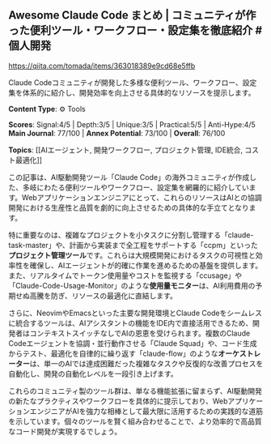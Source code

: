 ## Awesome Claude Code まとめ | コミュニティが作った便利ツール・ワークフロー・設定集を徹底紹介 #個人開発

https://qiita.com/tomada/items/363018389e9cd68e5ffb

Claude Codeコミュニティが開発した多様な便利ツール、ワークフロー、設定集を体系的に紹介し、開発効率を向上させる具体的なリソースを提示します。

**Content Type**: ⚙️ Tools

**Scores**: Signal:4/5 | Depth:3/5 | Unique:3/5 | Practical:5/5 | Anti-Hype:4/5
**Main Journal**: 77/100 | **Annex Potential**: 73/100 | **Overall**: 76/100

**Topics**: [[AIエージェント, 開発ワークフロー, プロジェクト管理, IDE統合, コスト最適化]]

この記事は、AI駆動開発ツール「Claude Code」の海外コミュニティが作成した、多岐にわたる便利ツールやワークフロー、設定集を網羅的に紹介しています。Webアプリケーションエンジニアにとって、これらのリソースはAIとの協調開発における生産性と品質を劇的に向上させるための具体的な手立てとなります。

特に重要なのは、複雑なプロジェクトを小タスクに分割し管理する「claude-task-master」や、計画から実装まで全工程をサポートする「ccpm」といった**プロジェクト管理ツール**です。これらは大規模開発におけるタスクの可視性と効率性を確保し、AIエージェントが的確に作業を進めるための基盤を提供します。また、リアルタイムでトークン使用量やコストを監視する「ccusage」や「Claude-Code-Usage-Monitor」のような**使用量モニター**は、AI利用費用の予期せぬ高騰を防ぎ、リソースの最適化に直結します。

さらに、NeovimやEmacsといった主要な開発環境とClaude Codeをシームレスに統合するツールは、AIアシスタントの機能をIDE内で直接活用できるため、開発者はコンテキストスイッチなしでAIの恩恵を受けられます。複数のClaude Codeエージェントを協調・並行動作させる「Claude Squad」や、コード生成からテスト、最適化を自律的に繰り返す「claude-flow」のような**オーケストレーター**は、単一のAIでは達成困難だった複雑なタスクや反復的な改善プロセスを自動化し、開発の自動化レベルを一段引き上げます。

これらのコミュニティ製のツール群は、単なる機能拡張に留まらず、AI駆動開発の新たなプラクティスやワークフローを具体的に提示しており、WebアプリケーションエンジニアがAIを強力な相棒として最大限に活用するための実践的な道筋を示しています。個々のツールを賢く組み合わせることで、より効率的で高品質なコード開発が実現するでしょう。